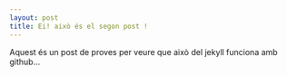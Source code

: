 ```yaml
---
layout: post
title: Ei! això és el segon post !
---
```


Aquest és un post de proves per veure que això del jekyll funciona amb github... 


